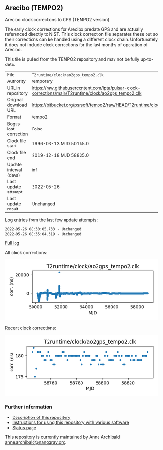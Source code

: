 
## Arecibo (TEMPO2)

Arecibo clock corrections to GPS (TEMPO2 version)

The early clock corrections for Arecibo predate GPS and are
actually referenced directly to NIST. This clock correction file
separates these out so their corrections can be handled using a
different clock chain. Unfortunately it does not include
clock corrections for the last months of operation of Arecibo.

This file is pulled from the TEMPO2 repository and may not be fully
up-to-date.

|     |     |
|:--- |:--- |
| File | `T2runtime/clock/ao2gps_tempo2.clk` |
| Authority | temporary |
| URL in repository | <https://raw.githubusercontent.com/ipta/pulsar-clock-corrections/main/T2runtime/clock/ao2gps_tempo2.clk> |
| Original download URL | <https://bitbucket.org/psrsoft/tempo2/raw/HEAD/T2runtime/clock/ao2gps.clk> |
| Format | tempo2 |
| Bogus last correction | False |
| Clock file start | 1996-03-13 MJD 50155.0 |
| Clock file end | 2019-12-18 MJD 58835.0 |
| Update interval (days) | inf |
| Last update attempt | 2022-05-26 |
| Last update result | Unchanged |

Log entries from the last few update attempts:
```
2022-05-26 08:30:05.733 - Unchanged
2022-05-26 08:35:04.319 - Unchanged
```
[Full log](https://raw.githubusercontent.com/ipta/pulsar-clock-corrections/main/log/T2runtime/clock/ao2gps_tempo2.clk.log)


All clock corrections:

![plot of all clock corrections](ao2gps_tempo2.clk.png "All corrections")

Recent clock corrections:

![plot of recent clock corrections](ao2gps_tempo2.clk.short.png "Recent corrections")


### Further information

- [Description of this repository](index.html)
- [Instructions for using this repository with various software](instructions.html)
- [Status page](status.html)



This repository is currently maintained by Anne Archibald <anne.archibald@nanograv.org>.

